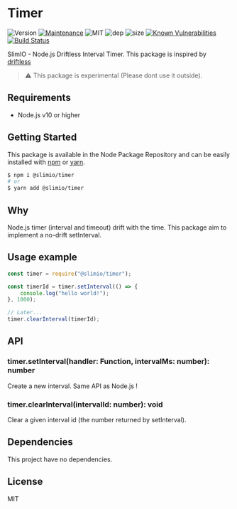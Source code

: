 # Timer
![Version](https://img.shields.io/badge/dynamic/json.svg?url=https://raw.githubusercontent.com/SlimIO/Timer/master/package.json?token=Aeue0P3eryCYRikk9tHZScyXOpqtMvFIks5ca-XwwA%3D%3D&query=$.version&label=Version)
[![Maintenance](https://img.shields.io/badge/Maintained%3F-yes-green.svg)](https://github.com/SlimIO/Timer/commit-activity)
![MIT](https://img.shields.io/github/license/mashape/apistatus.svg)
![dep](https://img.shields.io/david/SlimIO/Timer.svg)
![size](https://img.shields.io/github/repo-size/SlimIO/Timer.svg)
[![Known Vulnerabilities](https://snyk.io/test/github/SlimIO/Timer/badge.svg?targetFile=package.json)](https://snyk.io/test/github/SlimIO/Timer?targetFile=package.json)
[![Build Status](https://travis-ci.com/SlimIO/Timer.svg?branch=master)](https://travis-ci.com/SlimIO/Timer)

SlimIO - Node.js Driftless Interval Timer. This package is inspired by [driftless](https://github.com/dbkaplun/driftless)

> ⚠️ This package is experimental (Please dont use it outside).

## Requirements
- Node.js v10 or higher

## Getting Started

This package is available in the Node Package Repository and can be easily installed with [npm](https://docs.npmjs.com/getting-started/what-is-npm) or [yarn](https://yarnpkg.com).

```bash
$ npm i @slimio/timer
# or
$ yarn add @slimio/timer
```

## Why

Node.js timer (interval and timeout) drift with the time. This package aim to implement a no-drift setInterval.

## Usage example

```js
const timer = require("@slimio/timer");

const timerId = timer.setInterval(() => {
    console.log("hello world!");
}, 1000);

// Later...
timer.clearInterval(timerId);
```

## API

### timer.setInterval(handler: Function, intervalMs: number): number
Create a new interval. Same API as Node.js !

### timer.clearInterval(intervalId: number): void
Clear a given interval id (the number returned by setInterval).

## Dependencies
This project have no dependencies.

## License
MIT
